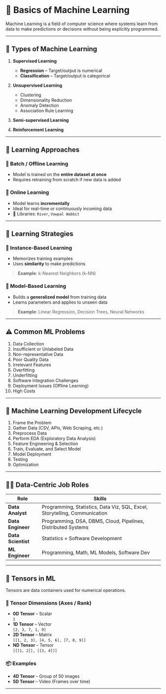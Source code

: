 # 📘 Basics of Machine Learning

Machine Learning is a field of computer science where systems learn from data to make predictions or decisions without being explicitly programmed.

---

## 🔰 Types of Machine Learning

1. **Supervised Learning**
   - **Regression** – Target/output is numerical  
   - **Classification** – Target/output is categorical  

2. **Unsupervised Learning**
   - Clustering  
   - Dimensionality Reduction  
   - Anomaly Detection  
   - Association Rule Learning  

3. **Semi-supervised Learning**

4. **Reinforcement Learning**

---

## 🔄 Learning Approaches

### 🔹 Batch / Offline Learning
- Model is trained on the **entire dataset at once**
- Requires retraining from scratch if new data is added  

### 🔹 Online Learning
- Model learns **incrementally**
- Ideal for real-time or continuously incoming data  
- 🔧 Libraries: `River`, `Vowpal Wabbit`

---

## 🧠 Learning Strategies

### 🔸 Instance-Based Learning
- Memorizes training examples  
- Uses **similarity** to make predictions  
> **Example**: k-Nearest Neighbors (k-NN)

### 🔸 Model-Based Learning
- Builds a **generalized model** from training data  
- Learns parameters and applies to unseen data  
> **Example**: Linear Regression, Decision Trees, Neural Networks

---

## ⚠️ Common ML Problems

1. Data Collection  
2. Insufficient or Unlabeled Data  
3. Non-representative Data  
4. Poor Quality Data  
5. Irrelevant Features  
6. Overfitting  
7. Underfitting  
8. Software Integration Challenges  
9. Deployment Issues (Offline Learning)  
10. High Costs  

---

## 🔁 Machine Learning Development Lifecycle

1. Frame the Problem  
2. Gather Data (CSV, APIs, Web Scraping, etc.)  
3. Preprocess Data  
4. Perform EDA (Exploratory Data Analysis)  
5. Feature Engineering & Selection  
6. Train, Evaluate, and Select Model  
7. Model Deployment  
8. Testing  
9. Optimization  

---

## 🧑‍💻 Data-Centric Job Roles

| Role           | Skills |
|----------------|--------|
| **Data Analyst** | Programming, Statistics, Data Viz, SQL, Excel, Storytelling, Communication |
| **Data Engineer** | Programming, DSA, DBMS, Cloud, Pipelines, Distributed Systems |
| **Data Scientist** | Statistics + Software Development |
| **ML Engineer** | Programming, Math, ML Models, Software Dev |

---

## 🧮 Tensors in ML

Tensors are data containers used for numerical operations.

### 📏 Tensor Dimensions (Axes / Rank)

- **0D Tensor** – Scalar  
  `1`  
- **1D Tensor** – Vector  
  `[2, 3, 7, 1, 9]`  
- **2D Tensor** – Matrix  
  `[[1, 2, 3], [4, 5, 6], [7, 8, 9]]`  
- **ND Tensor** – Tensor  
  `[[[1, 2]], [[3, 4]]]`

### 📦 Examples

- **4D Tensor** – Group of 50 images  
- **5D Tensor** – Video (Frames over time)

---
